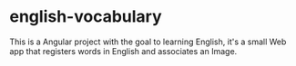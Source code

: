 # english-vocabulary
This is a Angular project with the goal to learning English, it's a small Web app that registers words in English and associates an Image.
